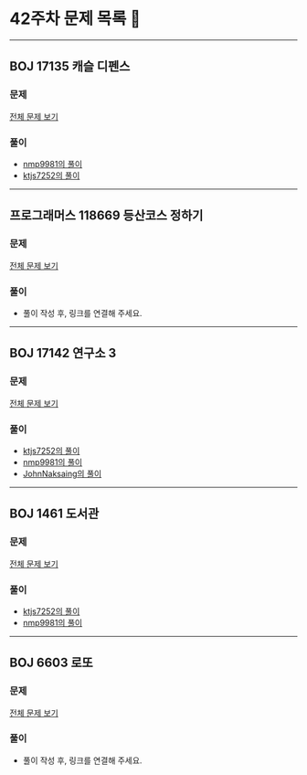 # 42주차 문제 목록 📝
___
## BOJ 17135 캐슬 디펜스
### 문제
[전체 문제 보기](https://www.acmicpc.net/problem/17135)

### 풀이
- [nmp9981의 풀이](https://blog.naver.com/tybnasgo/222667120972)
- [ktjs7252의 풀이](./ktjs7252/boj17135.cpp)

___
## 프로그래머스 118669 등산코스 정하기
### 문제
[전체 문제 보기](https://school.programmers.co.kr/learn/courses/30/lessons/118669)

### 풀이
- 풀이 작성 후, 링크를 연결해 주세요.

___
## BOJ 17142 연구소 3
### 문제
[전체 문제 보기](https://www.acmicpc.net/problem/17142)

### 풀이
- [ktjs7252의 풀이](./ktjs7252/boj17142.cpp)
- [nmp9981의 풀이](https://blog.naver.com/tybnasgo/222560460938)
- [JohnNaksaing의 풀이](./JohnNaksaing/boj17142.md)
___
## BOJ 1461 도서관
### 문제
[전체 문제 보기](https://www.acmicpc.net/problem/1461)

### 풀이
- [ktjs7252의 풀이](./ktjs7252/boj1461.cpp)
- [nmp9981의 풀이](https://blog.naver.com/tybnasgo/222640458419)
___
## BOJ 6603 로또
### 문제
[전체 문제 보기](https://www.acmicpc.net/problem/6603)

### 풀이
- 풀이 작성 후, 링크를 연결해 주세요.